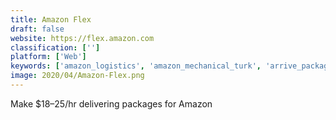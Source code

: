 ```yaml
---
title: Amazon Flex
draft: false 
website: https://flex.amazon.com
classification: ['']
platform: ['Web']
keywords: ['amazon_logistics', 'amazon_mechanical_turk', 'arrive_package_tracker', 'caviar', 'flexe_next_day_delivery', 'google_shopping', 'henchman', 'instacart', 'is_invisible', 'jiffy', 'laundrapp', 'naki_laundry', 'parcel_perform', 'sendovernightmail', 'sendx', 'shipmonk', 'shipping_things_by_lumi', 'shippo_package_tracking_api', 'shuttlecook', 'usps_informed_delivery']
image: 2020/04/Amazon-Flex.png
---
```

Make $18–25/hr delivering packages for Amazon